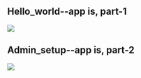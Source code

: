 ## Hello_world--app is, part-1
 
![](https://proxy.duckduckgo.com/iu/?u=https%3A%2F%2Fi.ytimg.com%2Fvi%2F7ZyA61BReh8%2Fmaxresdefault.jpg&f=1)

## Admin_setup--app is, part-2

![](https://proxy.duckduckgo.com/iu/?u=https%3A%2F%2Fi.ytimg.com%2Fvi%2F9Y7IH3GI1Lk%2Fmaxresdefault.jpg&f=1)

